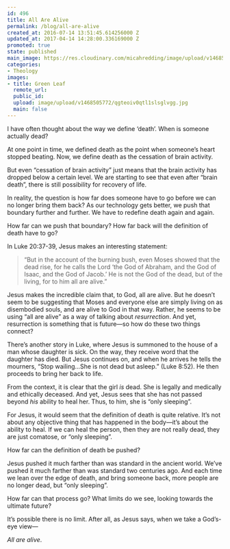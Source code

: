 ```yaml
---
id: 496
title: All Are Alive
permalink: /blog/all-are-alive
created_at: 2016-07-14 13:51:45.614256000 Z
updated_at: 2017-04-14 14:28:00.336169000 Z
promoted: true
state: published
main_image: https://res.cloudinary.com/micahredding/image/upload/v1468505772/qgteoiv0qtl1slsglvgg.jpg
categories:
- Theology
images:
- title: Green Leaf
  remote_url: 
  public_id: 
  upload: image/upload/v1468505772/qgteoiv0qtl1slsglvgg.jpg
  main: false
---
```

I have often thought about the way we define ‘death’. When is someone actually dead?  

At one point in time, we defined death as the point when someone’s heart stopped beating. Now, we define death as the cessation of brain activity. 

But even “cessation of brain activity” just means that the brain activity has dropped below a certain level. We are starting to see that even after “brain death”, there is still possibility for recovery of life.

In reality, the question is how far does someone have to go before we can no longer bring them back? As our technology gets better, we push that boundary further and further.  We have to redefine death again and again.

How far can we push that boundary? How far back will the definition of death have to go?

In Luke 20:37-39, Jesus makes an interesting statement:

> “But in the account of the burning bush, even Moses showed that the dead rise, for he calls the Lord ‘the God of Abraham, and the God of Isaac, and the God of Jacob.’ He is not the God of the dead, but of the living, for to him all are alive.”

Jesus makes the incredible claim that, to God, all are alive. But he doesn’t seem to be suggesting that Moses and everyone else are simply living on as disembodied souls, and are alive to God in that way. Rather, he seems to be using “all are alive” as a way of talking about *resurrection*. And yet, resurrection is something that is future—so how do these two things connect?

There’s another story in Luke, where Jesus is summoned to the house of a man whose daughter is sick. On the way, they receive word that the daughter has died. But Jesus continues on, and when he arrives he tells the mourners, “Stop wailing…She is not dead but asleep.” (Luke 8:52). He then proceeds to bring her back to life.

From the context, it is clear that the girl *is* dead. She is legally and medically and ethically deceased. And yet, Jesus sees that she has not passed beyond *his* ability to heal her. Thus, to him, she is “only sleeping”. 

For Jesus, it would seem that the definition of death is quite relative. It’s not about any objective thing that has happened in the body—it’s about the ability to heal. If we can heal the person, then they are not really dead, they are just comatose, or “only sleeping”.

How far can the definition of death be pushed?

Jesus pushed it much farther than was standard in the ancient world. We’ve pushed it much farther than was standard two centuries ago. And each time we lean over the edge of death, and bring someone back, more people are no longer dead, but “only sleeping”.

How far can that process go? What limits do we see, looking towards the ultimate future?

It’s possible there is no limit. After all, as Jesus says, when we take a God’s-eye view—

*All are alive*.
